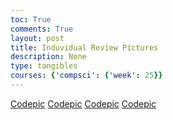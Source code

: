 ```yaml
---
toc: True
comments: True
layout: post
title: Induvidual Review Pictures
description: None
type: tangibles
courses: {'compsci': {'week': 25}}
---
```


[Codepic](https://raw.githubusercontent.com/srivaidyas/student2.0/d585a0547c5a18a35f511e2c477d8bdd4978d372/images/Screenshot%202024-03-07%20at%209.22.22%E2%80%AFPM.png)
[Codepic](https://raw.githubusercontent.com/srivaidyas/student2.0/d585a0547c5a18a35f511e2c477d8bdd4978d372/images/Screenshot%202024-03-07%20at%209.22.40%E2%80%AFPM.png)
[Codepic](https://raw.githubusercontent.com/srivaidyas/student2.0/d585a0547c5a18a35f511e2c477d8bdd4978d372/images/Screenshot%202024-03-07%20at%209.22.55%E2%80%AFPM.png)
[Codepic](https://raw.githubusercontent.com/srivaidyas/student2.0/d585a0547c5a18a35f511e2c477d8bdd4978d372/images/Screenshot%202024-03-07%20at%209.24.02%E2%80%AFPM.png)

